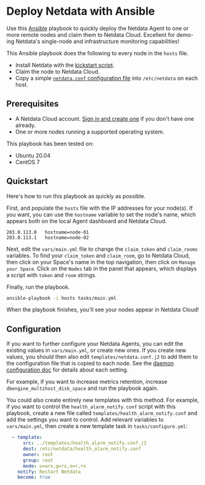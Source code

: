 # Deploy Netdata with Ansible

Use this [Ansible](https://www.ansible.com/) playbook to quickly deploy the Netdata Agent to one or more remote nodes
and claim them to Netdata Cloud. Excellent for demo-ing Netdata's single-node and infrastructure monitoring
capabilities!

This Ansible playbook does the following to every node in the `hosts` file.

-   Install Netdata with the [kickstart
    script](https://learn.netdata.cloud/docs/agent/packaging/installer/methods/kickstart).
-   Claim the node to Netdata Cloud.
-   Copy a simple [`netdata.conf` configuration file](templates/netdata.conf.j2) into `/etc/netdata` on each host.

## Prerequisites

-   A Netdata Cloud account. [Sign in and create one](https://app.netdata.cloud) if you don't have one already.
-   One or more nodes running a supported operating system.

This playbook has been tested on:

-   Ubuntu 20.04
-   CentOS 7

## Quickstart

Here's how to run this playbook as quickly as possible.

First, and populate the `hosts` file with the IP addresses for your node(s). If you want, you can use the `hostname`
variable to set the node's name, which appears both on the local Agent dashboard and Netdata Cloud.

```
203.0.113.0   hostname=node-01
203.0.113.1   hostname=node-02 
```

Next, edit the `vars/main.yml` file to change the `claim_token` and `claim_rooms` variables. To find your `claim_token`
and `claim_room`, go to Netdata Cloud, then click on your Space's name in the top navigation, then click on `Manage your
Space`. Click on the `Nodes` tab in the panel that appears, which displays a script with `token` and `room` strings.

Finally, run the playbook.

```bash
ansible-playbook -i hosts tasks/main.yml
```

When the playbook finishes, you'll see your nodes appear in Netdata Cloud!

## Configuration

If you want to further configure your Netdata Agents, you can edit the existing values in `vars/main.yml`, or create new
ones. If you create new values, you should then also edit `templates/netdata.conf.j2` to add them to the configuration
file that is copied to each node. See the [daemon configuration
doc](https://learn.netdata.cloud/docs/agent/daemon/config) for details about each setting.

For example, if you want to increase metrics retention, increase `dbengine_multihost_disk_space` and run the playbook
again.

You could also create entirely new templates with this method. For example, if you want to control the
`health_alarm_notify.conf` script with this playbook, create a new file called `templates/health_alarm_notify.conf` and
add the settings you want to control. Add relevant variables to `vars/main.yml`, then create a new template task in
`tasks/configure.yml`:

```yml
  - template:
      src: ../templates/health_alarm_notify.conf.j2
      dest: /etc/netdata/health_alarm_notify.conf
      owner: root
      group: root
      mode: u=wrx,g=rx,o=r,+x
    notify: Restart Netdata
    become: true
```
